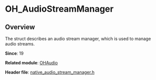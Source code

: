 # OH_AudioStreamManager

## Overview

The struct describes an audio stream manager, which is used to manage audio streams.

**Since**: 19

**Related module**: [OHAudio](capi-ohaudio.md)

**Header file**: [native_audio_stream_manager.h](capi-native-audio-stream-manager-h.md)
